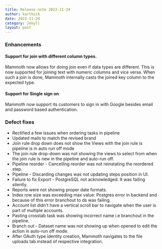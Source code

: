 ```yaml
---
title: Release note 2022-11-24
author: karthick
date: 2022-11-24
category: Jekyll
layout: post
---
```


### Enhancements

#### Support for join with different column types.
Mammoth now allows for doing join even if data types are different. This is now
supported for joining text with numeric columns and vice versa. When such a join
is done, Mammoth internally casts the joined key column to the expected type.

#### Support for Single sign on
Mammoth now support its customers to sign in with Google besides email and password based authentication. 

### Defect fixes

* Rectified a few issues when ordering tasks in pipeline
* Updated mails to match the revised brand
* Join rule drop down does not show the Views with the join rule is pipeline is
  in auto run off mode
* The join rule drop-down was not showing the views to select from when the join rule is new in the pipeline and auto-run off.
* Pipeline reorder - Cancelling reorder was not reinstating the reordered step.
* Pipeline - Discarding changes was not updating steps position in UI.
* Failure to fix Export - PostgreSQL not acknowledged. It was failing silently.
* Reports were not showing proper date formats.
* Index row size was exceeding max value: Postgres error in backend and because of this error branchout to ds was failing.
* Account list didn't have a vertical scroll bar to navigate when the user is part of multiple accounts.
* Pasting crosstab task was showing incorrect name i.e branchout in the pipeline.
* Branch out - Dataset name was not showing up when opened to edit the action in auto-run off mode.
* After OAuth type identity creation, Mammoth navigates to the file uploads tab instead of respective integration.
